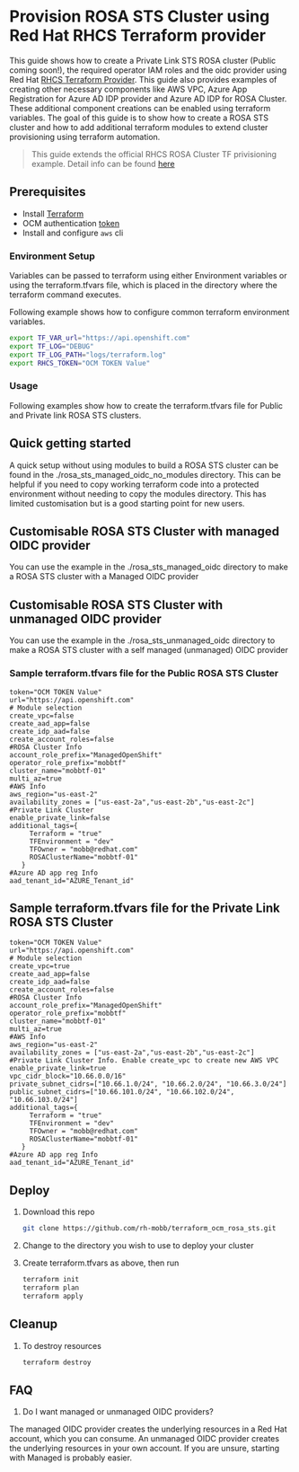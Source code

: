 # Provision ROSA STS Cluster using Red Hat RHCS Terraform provider

This guide shows how to create a Private Link STS ROSA cluster (Public coming soon!), the required operator IAM roles and the oidc provider using Red Hat [RHCS Terraform Provider](https://github.com/terraform-redhat/terraform-provider-rhcs). This guide also provides examples of creating other necessary components like AWS VPC, Azure App Registration for Azure AD IDP provider and Azure AD IDP for ROSA Cluster. These additional component creations can be enabled using terraform variables. The goal of this guide is to show how to create a ROSA STS cluster and how to add additional terraform modules to extend cluster provisioning using terraform automation. 

> This guide extends the official RHCS ROSA Cluster TF privisioning example. Detail info can be found [here](https://github.com/terraform-redhat/terraform-provider-rhcs/tree/main/examples/create_rosa_sts_cluster/classic_sts/cluster)

## Prerequisites

* Install [Terraform](https://www.terraform.io/downloads.html)
* OCM authentication [token](https://console.redhat.com/openshift/token)
* Install and configure `aws` cli

### Environment Setup

Variables can be passed to terraform using either Environment variables or using the terraform.tfvars file, which is placed in the directory where the terraform command executes. 

Following example shows how to configure common terraform environment variables.
   ```bash
   export TF_VAR_url="https://api.openshift.com"
   export TF_LOG="DEBUG"
   export TF_LOG_PATH="logs/terraform.log"
   export RHCS_TOKEN="OCM TOKEN Value"
   ```

### Usage
Following examples show how to create the terraform.tfvars file for Public and Private link ROSA STS clusters.

## Quick getting started

A quick setup without using modules to build a ROSA STS cluster can be found in the ./rosa_sts_managed_oidc_no_modules directory. This can be helpful if you need to copy working terraform code into a protected environment without needing to copy the modules directory. This has limited customisation but is a good starting point for new users.

## Customisable ROSA STS Cluster with managed OIDC provider

You can use the example in the ./rosa_sts_managed_oidc directory to make a ROSA STS cluster with a Managed OIDC provider

## Customisable ROSA STS Cluster with unmanaged OIDC provider

You can use the example in the ./rosa_sts_unmanaged_oidc directory to make a ROSA STS cluster with a self managed (unmanaged) OIDC provider

### Sample terraform.tfvars file for the Public ROSA STS Cluster
```
token="OCM TOKEN Value"
url="https://api.openshift.com"
# Module selection
create_vpc=false
create_aad_app=false
create_idp_aad=false
create_account_roles=false
#ROSA Cluster Info
account_role_prefix="ManagedOpenShift"
operator_role_prefix="mobbtf"
cluster_name="mobbtf-01"
multi_az=true
#AWS Info
aws_region="us-east-2"
availability_zones = ["us-east-2a","us-east-2b","us-east-2c"]
#Private Link Cluster
enable_private_link=false
additional_tags={
     Terraform = "true"
     TFEnvironment = "dev"
     TFOwner = "mobb@redhat.com"
     ROSAClusterName="mobbtf-01"
   }
#Azure AD app reg Info
aad_tenant_id="AZURE_Tenant_id"
```

## Sample terraform.tfvars file for the Private Link ROSA STS Cluster
```
token="OCM TOKEN Value"
url="https://api.openshift.com"
# Module selection
create_vpc=true
create_aad_app=false
create_idp_aad=false
create_account_roles=false
#ROSA Cluster Info
account_role_prefix="ManagedOpenShift"
operator_role_prefix="mobbtf"
cluster_name="mobbtf-01"
multi_az=true
#AWS Info
aws_region="us-east-2"
availability_zones = ["us-east-2a","us-east-2b","us-east-2c"]
#Private Link Cluster Info. Enable create_vpc to create new AWS VPC
enable_private_link=true
vpc_cidr_block="10.66.0.0/16"
private_subnet_cidrs=["10.66.1.0/24", "10.66.2.0/24", "10.66.3.0/24"]
public_subnet_cidrs=["10.66.101.0/24", "10.66.102.0/24", "10.66.103.0/24"]
additional_tags={
     Terraform = "true"
     TFEnvironment = "dev"
     TFOwner = "mobb@redhat.com"
     ROSAClusterName="mobbtf-01"
   }
#Azure AD app reg Info
aad_tenant_id="AZURE_Tenant_id"
```

## Deploy

1. Download this repo

    ```bash
    git clone https://github.com/rh-mobb/terraform_ocm_rosa_sts.git
    ```

1. Change to the directory you wish to use to deploy your cluster

1. Create terraform.tfvars as above, then run

    ```bash
    terraform init
    terraform plan
    terraform apply
    ```

## Cleanup

1. To destroy resources

    ```bash
    terraform destroy
    ```

## FAQ

1. Do I want managed or unmanaged OIDC providers?

The managed OIDC provider creates the underlying resources in a Red Hat account, which you can consume. An unmanaged OIDC provider creates the underlying resources in your own account. If you are unsure, starting with Managed is probably easier.
